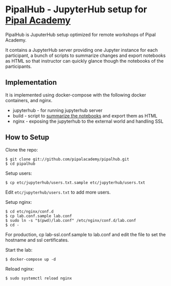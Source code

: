 # PipalHub - JupyterHub setup for [Pipal Academy][PA]

PipalHub is JuputerHub setup optimized for remote workshops of Pipal Academy.

It contains a JupyterHub server providing one Jupyter instance for each participant, a bunch of scripts to summarize changes and export notebooks as HTML so that instructor can quickly glance though the notebooks of the participants.

## Implementation

It is implemented using docker-compose with the following docker containers, and nginx.

* jupyterhub - for running jupyterhub server
* build - script to [summarize the notebooks][ipytail] and export them as HTML
* nginx - exposing the jupyterhub to the external world and handling SSL

[PA]: https://pipal.in/
[ipytail]: https://github.com/pipalacademy/ipytail

## How to Setup

Clone the repo:

```
$ git clone git://github.com/pipalacademy/pipalhub.git
$ cd pipalhub
```

Setup users:

```
$ cp etc/jupyterhub/users.txt.sample etc/jupyterhub/users.txt
```

Edit `etc/jupyterhub/users.txt` to add more users.


Setup nginx:

```
$ cd etc/nginx/conf.d
$ cp lab.conf.sample lab.conf
$ sudo ln -s "$(pwd)/lab.conf" /etc/nginx/conf.d/lab.conf
$ cd -
```

For production, cp lab-ssl.conf.sample to lab.conf and edit the file to set the hostname and ssl certificates.

Start the lab:

```
$ docker-compose up -d
```

Reload nginx:

```
$ sudo systemctl reload nginx
```
